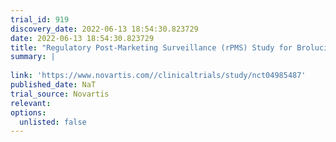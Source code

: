 ```yaml
---
trial_id: 919
discovery_date: 2022-06-13 18:54:30.823729
date: 2022-06-13 18:54:30.823729
title: "Regulatory Post-Marketing Surveillance (rPMS) Study for Brolucizumab(Beovu ® Injection, Beovu ®Prefilled Syringe)"
summary: |
  
link: 'https://www.novartis.com//clinicaltrials/study/nct04985487'
published_date: NaT
trial_source: Novartis
relevant: 
options:
  unlisted: false
---
```

